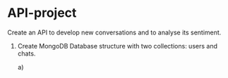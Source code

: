 # API-project

Create an API to develop new conversations and to analyse its sentiment.

1. Create MongoDB Database structure with two collections: users and chats. 

    a) 
